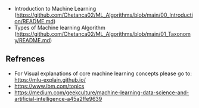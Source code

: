 - Introduction to Machine Learning (https://github.com/Chetanca02/ML_Algorithms/blob/main/00_Introduction/README.md)
- Types of Machine learning Algorithm (https://github.com/Chetanca02/ML_Algorithms/blob/main/01_Taxonomy/README.md)


## Refrences
- For Visual explanations of core machine learning concepts please go to: https://mlu-explain.github.io/
- https://www.ibm.com/topics
- https://medium.com/geekculture/machine-learning-data-science-and-artificial-intelligence-a45a2ffe9639